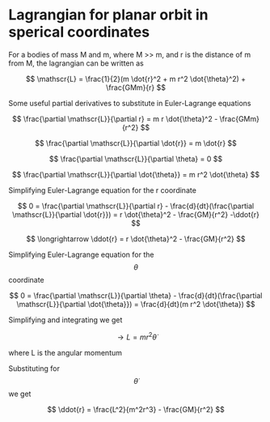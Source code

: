 # Lagrangian for planar orbit in sperical coordinates

For a bodies of mass M and m, where M >> m, and r is the distance of m from M,
the lagrangian can be written as

$$
\mathscr{L} = \frac{1}{2}(m \dot{r}^2 + m r^2 \dot{\theta}^2) + \frac{GMm}{r}
$$

Some useful partial derivatives to substitute in Euler-Lagrange equations

$$
\frac{\partial \mathscr{L}}{\partial r} = m r \dot{\theta}^2 - \frac{GMm}{r^2}
$$

$$
\frac{\partial \mathscr{L}}{\partial \dot{r}} = m \dot{r}
$$

$$
\frac{\partial \mathscr{L}}{\partial \theta} = 0
$$

$$
\frac{\partial \mathscr{L}}{\partial \dot{\theta}} = m r^2 \dot{\theta}
$$

Simplifying Euler-Lagrange equation for the r coordinate

$$
0 = \frac{\partial \mathscr{L}}{\partial r} -
        \frac{d}{dt}(\frac{\partial \mathscr{L}}{\partial \dot{r}}) = r
        \dot{\theta}^2 - \frac{GM}{r^2} -\ddot{r}
$$

$$
\longrightarrow \ddot{r} = r \dot{\theta}^2 - \frac{GM}{r^2}
$$

Simplifying Euler-Lagrange equation for the $$\theta$$ coordinate

$$
0 = \frac{\partial \mathscr{L}}{\partial \theta} -
        \frac{d}{dt}(\frac{\partial \mathscr{L}}{\partial \dot{\theta}}) =
        \frac{d}{dt}(m r^2 \dot{\theta})
$$

Simplifying and integrating we get

$$
\longrightarrow L = m r^2 \dot{\theta}
$$

where L is the angular momentum

Substituting for $$\dot{\theta}$$ we get

$$
\ddot{r} = \frac{L^2}{m^2r^3} - \frac{GM}{r^2}
$$

